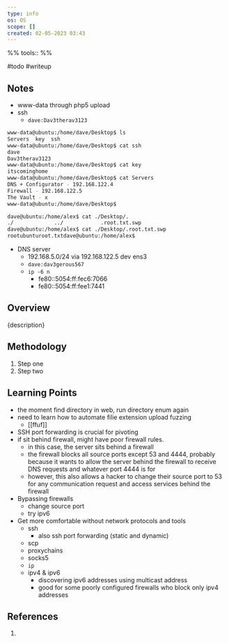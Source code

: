 ```yaml
---
type: info
os: OS
scope: []
created: 02-05-2023 03:43
---
```

%%
tools::
%%

#todo #writeup

## Notes
- www-data through php5 upload
- ssh
	- `dave:Dav3therav3123`
```bash
www-data@ubuntu:/home/dave/Desktop$ ls
Servers  key  ssh
www-data@ubuntu:/home/dave/Desktop$ cat ssh
dave
Dav3therav3123
www-data@ubuntu:/home/dave/Desktop$ cat key
itscominghome
www-data@ubuntu:/home/dave/Desktop$ cat Servers
DNS + Configurator - 192.168.122.4
Firewall - 192.168.122.5
The Vault - x
www-data@ubuntu:/home/dave/Desktop$

dave@ubuntu:/home/alex$ cat ./Desktop/.
./             ../            .root.txt.swp
dave@ubuntu:/home/alex$ cat ./Desktop/.root.txt.swp
rootubunturoot.txtdave@ubuntu:/home/alex$

```

- DNS server
	- 192.168.5.0/24 via 192.168.122.5 dev ens3
	- `dave:dav3gerous567`
	- `ip -6 n`
		- fe80::5054:ff:fec6:7066
		- fe80::5054:ff:fee1:7441 




## Overview
{description}

## Methodology
1. Step one
2. Step two

## Learning Points
- the moment find directory in web, run directory enum again
- need to learn how to automate filie extension upload fuzzing
	- [[ffuf]]
- SSH port forwarding is crucial for pivoting
- if sit behind firewall, might have poor firewall rules.
	- in this case, the server sits behind a firewall
	- the firewall blocks all source ports except 53 and 4444, probably because it wants to allow the server behind the firewall to receive DNS requests and whatever port 4444 is for
	- however, this also allows a hacker to change their source port to 53 for any communication request and access services behind the firewall
- Bypassing firewalls
	- change source port
	- try ipv6
- Get more comfortable without network protocols and tools
	- ssh
		- also ssh port forwarding (static and dynamic)
	- scp
	- proxychains
	- socks5
	- `ip`
	- ipv4 & ipv6
		- discovering ipv6 addresses using multicast address
		- good for some poorly configured firewalls who block only ipv4 addresses

## References
1. 
